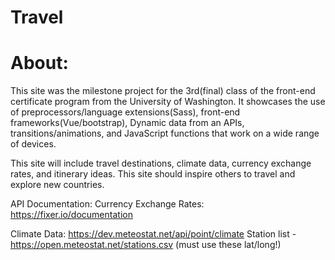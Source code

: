 # Travel

 # About:

 This site was the milestone project for the 3rd(final) class of the front-end certificate program from the University of Washington. It showcases the use of preprocessors/language extensions(Sass), front-end frameworks(Vue/bootstrap), Dynamic data from an APIs, transitions/animations, and JavaScript functions that work on a wide range of devices.

 This site will include travel destinations, climate data, currency exchange rates, and itinerary ideas. This site should inspire others to travel and explore new countries.

 API Documentation:
 Currency Exchange Rates:
 https://fixer.io/documentation

 Climate Data:
 https://dev.meteostat.net/api/point/climate
 Station list - https://open.meteostat.net/stations.csv (must use these lat/long!)
